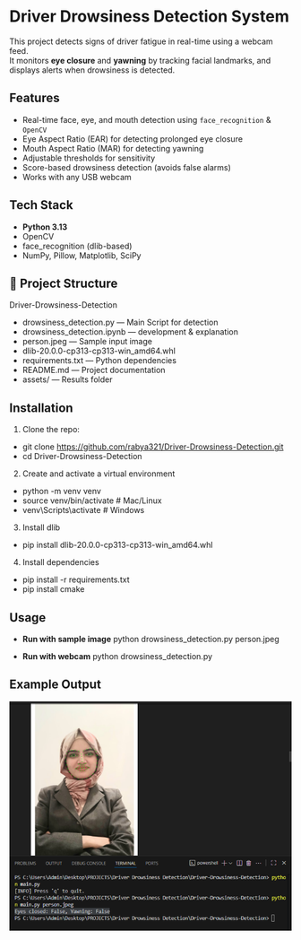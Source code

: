 # Driver Drowsiness Detection System

This project detects signs of driver fatigue in real-time using a webcam feed.  
It monitors **eye closure** and **yawning** by tracking facial landmarks, and displays alerts when drowsiness is detected.

## Features
- Real-time face, eye, and mouth detection using `face_recognition` & `OpenCV`
- Eye Aspect Ratio (EAR) for detecting prolonged eye closure
- Mouth Aspect Ratio (MAR) for detecting yawning
- Adjustable thresholds for sensitivity
- Score-based drowsiness detection (avoids false alarms)
- Works with any USB webcam

## Tech Stack
- **Python 3.13**
- OpenCV
- face_recognition (dlib-based)
- NumPy, Pillow, Matplotlib, SciPy

## 📂 Project Structure
Driver-Drowsiness-Detection
- drowsiness_detection.py — Main Script for detection
- drowsiness_detection.ipynb — development & explanation
- person.jpeg — Sample input image
- dlib-20.0.0-cp313-cp313-win_amd64.whl
- requirements.txt — Python dependencies
- README.md — Project documentation
- assets/ — Results folder

## Installation
1. Clone the repo:
- git clone https://github.com/rabya321/Driver-Drowsiness-Detection.git
- cd Driver-Drowsiness-Detection
2. Create and activate a virtual environment
- python -m venv venv
- source venv/bin/activate   # Mac/Linux
- venv\Scripts\activate      # Windows
3. Install dlib
- pip install dlib-20.0.0-cp313-cp313-win_amd64.whl
4. Install dependencies
- pip install -r requirements.txt
- pip install cmake

## Usage
- **Run with sample image**
python drowsiness_detection.py person.jpeg

- **Run with webcam**
python drowsiness_detection.py


##  Example Output
![Demo Output](assets/demo.png)


